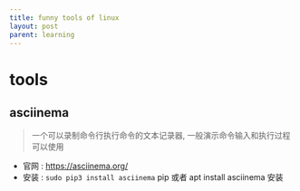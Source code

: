 ```yaml
---
title: funny tools of linux
layout: post
parent: learning
---
```


# tools 

## asciinema

> 一个可以录制命令行执行命令的文本记录器, 一般演示命令输入和执行过程可以使用

- 官网 : https://asciinema.org/  
- 安装 : `sudo pip3 install asciinema` pip 或者 apt install asciinema 安装  



